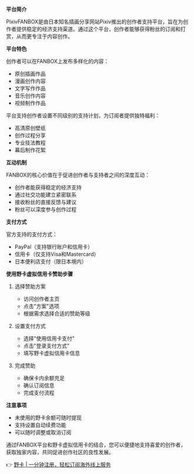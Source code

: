 **平台简介**

PixivFANBOX是由日本知名插画分享网站Pixiv推出的创作者支持平台，旨在为创作者提供稳定的经济支持渠道。通过这个平台，创作者能够获得粉丝的订阅和打赏，从而更专注于内容创作。

**平台特色**

创作者可以在FANBOX上发布多样化的内容：
- 原创插画作品
- 漫画创作内容
- 文字写作作品
- 音乐创作内容
- 视频制作作品

平台支持创作者设置不同级别的支持计划，为订阅者提供独特福利：
- 高清原创壁纸
- 创作过程分享
- 专业技法教程
- 幕后制作花絮

**互动机制**

FANBOX的核心价值在于促进创作者与支持者之间的深度互动：
- 创作者能获得稳定的经济支持
- 通过社交功能建立紧密联系
- 接收粉丝的直接反馈与建议
- 粉丝可以深度参与创作过程

**支付方式**

官方支持的支付方式：
- PayPal（支持银行账户和信用卡）
- 信用卡（仅支持Visa和Mastercard）
- 日本便利店支付（限日本境内）

**使用野卡虚拟信用卡赞助步骤**

1. 选择赞助方案
   - 访问创作者主页
   - 点击"方案"选项
   - 根据需求选择合适的赞助等级

2. 设置支付方式
   - 选择"使用信用卡支付"
   - 点击"登录支付方式"
   - 填写野卡虚拟信用卡信息

3. 完成赞助
   - 确保卡内余额充足
   - 确认订阅信息
   - 完成支付流程

**注意事项**
- 未使用的野卡余额可随时提现
- 支持设置自动续费功能
- 可以随时调整或取消订阅

通过FANBOX平台和野卡虚拟信用卡的结合，您可以便捷地支持喜爱的创作者，获取独家内容，共同促进创作社区的良性发展。

👉 [野卡 | 一分钟注册，轻松订阅海外线上服务](https://bit.ly/bewildcard)